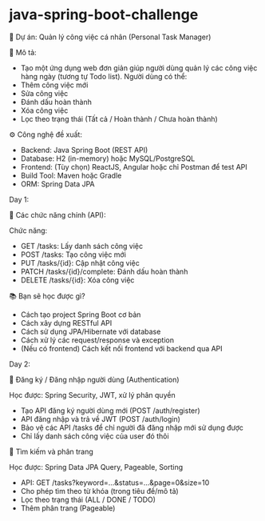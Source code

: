# java-spring-boot-challenge

🌟 Dự án: Quản lý công việc cá nhân (Personal Task Manager)


📌 Mô tả:
- Tạo một ứng dụng web đơn giản giúp người dùng quản lý các công việc hàng ngày (tương tự Todo list). Người dùng có thể:
- Thêm công việc mới
- Sửa công việc
- Đánh dấu hoàn thành
- Xóa công việc
- Lọc theo trạng thái (Tất cả / Hoàn thành / Chưa hoàn thành)

⚙️ Công nghệ đề xuất:


- Backend:	Java Spring Boot (REST API)
- Database:	H2 (in-memory) hoặc MySQL/PostgreSQL
- Frontend:	(Tùy chọn) ReactJS, Angular hoặc chỉ Postman để test API
- Build Tool:	Maven hoặc Gradle
- ORM:	Spring Data JPA


Day 1:


🧩 Các chức năng chính (API):


Chức năng:
- GET	/tasks:	Lấy danh sách công việc
- POST /tasks:	Tạo công việc mới
- PUT	/tasks/{id}: Cập nhật công việc
- PATCH	/tasks/{id}/complete:	Đánh dấu hoàn thành
- DELETE	/tasks/{id}:	Xóa công việc

  
📚 Bạn sẽ học được gì?
- Cách tạo project Spring Boot cơ bản
- Cách xây dựng RESTful API
- Cách sử dụng JPA/Hibernate với database
- Cách xử lý các request/response và exception
- (Nếu có frontend) Cách kết nối frontend với backend qua API

Day 2:


🧩 Đăng ký / Đăng nhập người dùng (Authentication)


Học được: Spring Security, JWT, xử lý phân quyền

- Tạo API đăng ký người dùng mới (POST /auth/register)
- API đăng nhập và trả về JWT (POST /auth/login)
- Bảo vệ các API /tasks để chỉ người đã đăng nhập mới sử dụng được
- Chỉ lấy danh sách công việc của user đó thôi

🧩 Tìm kiếm và phân trang


Học được: Spring Data JPA Query, Pageable, Sorting

- API: GET /tasks?keyword=...&status=...&page=0&size=10
- Cho phép tìm theo từ khóa (trong tiêu đề/mô tả)
- Lọc theo trạng thái (ALL / DONE / TODO)
- Thêm phân trang (Pageable)
